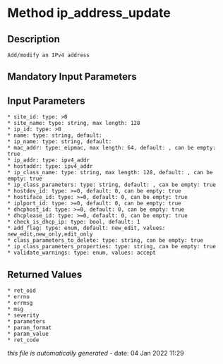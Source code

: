 # Method ip_address_update

## Description
	Add/modify an IPv4 address

## Mandatory Input Parameters

## Input Parameters
	* site_id: type: >0
	* site_name: type: string, max length: 128
	* ip_id: type: >0
	* name: type: string, default: 
	* ip_name: type: string, default: 
	* mac_addr: type: eipmac, max length: 64, default: , can be empty: true
	* ip_addr: type: ipv4_addr
	* hostaddr: type: ipv4_addr
	* ip_class_name: type: string, max length: 128, default: , can be empty: true
	* ip_class_parameters: type: string, default: , can be empty: true
	* hostdev_id: type: >=0, default: 0, can be empty: true
	* hostiface_id: type: >=0, default: 0, can be empty: true
	* iplport_id: type: >=0, default: 0, can be empty: true
	* dhcphost_id: type: >=0, default: 0, can be empty: true
	* dhcplease_id: type: >=0, default: 0, can be empty: true
	* check_is_dhcp_ip: type: bool, default: 1
	* add_flag: type: enum, default: new_edit, values: new_edit,new_only,edit_only
	* class_parameters_to_delete: type: string, can be empty: true
	* ip_class_parameters_properties: type: string, can be empty: true
	* validate_warnings: type: enum, values: accept

## Returned Values
	* ret_oid
	* errno
	* errmsg
	* msg
	* severity
	* parameters
	* param_format
	* param_value
	* ret_code


*this file is automatically generated* - date: 04 Jan 2022 11:29